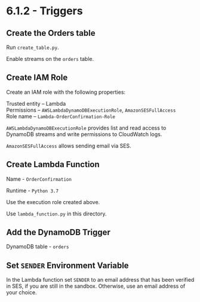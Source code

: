# 6.1.2 - Triggers

## Create the Orders table

Run `create_table.py`.

Enable streams on the `orders` table.

## Create IAM Role

Create an IAM role with the following properties:

Trusted entity – Lambda  
Permissions – `AWSLambdaDynamoDBExecutionRole`, `AmazonSESFullAccess`  
Role name – `Lambda-OrderConfirmation-Role`

`AWSLambdaDynamoDBExecutionRole` provides list and read access to DynamoDB streams and write permissions to CloudWatch logs.

`AmazonSESFullAccess` allows sending email via SES.

## Create Lambda Function

Name - `OrderConfirmation`

Runtime - `Python 3.7`

Use the execution role created above.

Use `lambda_function.py` in this directory.

## Add the DynamoDB Trigger

DynamoDB table - `orders`

## Set `SENDER` Environment Variable

In the Lambda function set `SENDER` to an email address that has been verified in SES, if you are still in the sandbox. Otherwise, use an email address of your choice.

